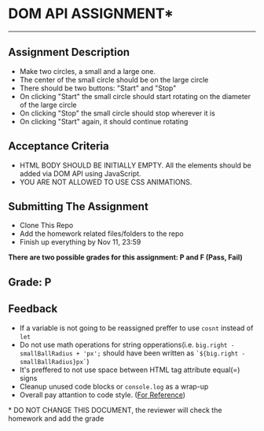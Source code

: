 # DOM API ASSIGNMENT*
---

## Assignment Description
- Make two circles, a small and a large one.
- The center of the small circle should be on the large circle
- There should be two buttons: "Start" and "Stop"
- On clicking "Start" the small circle should start rotating on the diameter of the large circle
- On clicking "Stop" the small circle should stop wherever it is
- On clicking "Start" again, it should continue rotating

## Acceptance Criteria
- HTML BODY SHOULD BE INITIALLY EMPTY. All the elements should be added via DOM API using JavaScript.
- YOU ARE NOT ALLOWED TO USE CSS ANIMATIONS.


## Submitting The Assignment
- Clone This Repo
- Add the homework related files/folders to the repo
- Finish up everything by Nov 11, 23:59

__There are two possible grades for this assignment: P and F (Pass, Fail)__

## Grade: P

## Feedback
- If a variable is not going to be reassigned preffer to use `cosnt` instead of `let`
- Do not use math operations for string opperations(i.e. `big.right - smallBallRadius + 'px';` should have been written as `` `${big.right - smallBallRadius}px` ``)
- It's preffered to not use space between HTML tag attribute equal(=) signs
- Cleanup unused code blocks or `console.log` as a wrap-up
- Overall pay attantion to code style. ([For Reference](https://github.com/airbnb/javascript))


\* DO NOT CHANGE THIS DOCUMENT, the reviewer will check the homework and add the grade
